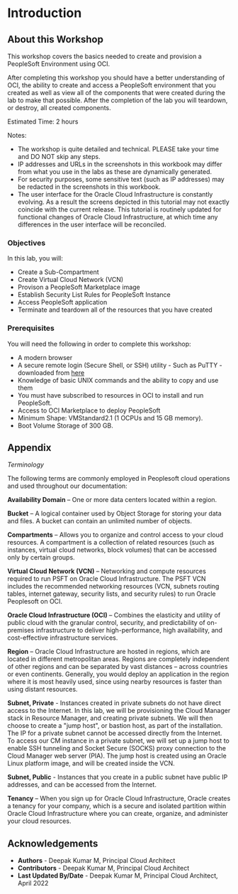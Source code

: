 # Introduction

## About this Workshop

This workshop covers the basics needed to create and provision a PeopleSoft Environment using OCI.

After completing this workshop you should have a better understanding of OCI, the ability to create and access a PeopleSoft environment that you created as well as view all of the components that were created during the lab to make that possible. After the completion of the lab you will teardown, or destroy, all created components.

Estimated Time: 2 hours

Notes:

* The workshop is quite detailed and technical. PLEASE take your time and DO NOT skip any steps.
* IP addresses and URLs in the screenshots in this workbook may differ from what you use in the labs as these are dynamically generated.
* For security purposes, some sensitive text (such as IP addresses) may be redacted in the screenshots in this workbook.
* The user interface for the Oracle Cloud Infrastructure is constantly evolving. As a result the screens depicted in this tutorial may not exactly coincide with the current release. This tutorial is routinely updated for functional changes of Oracle Cloud Infrastructure, at which time any differences in the user interface will be reconciled.




### Objectives

In this lab, you will:
* Create a Sub-Compartment
* Create Virtual Cloud Network (VCN)
* Provison a PeopleSoft Marketplace image
* Establish Security List Rules for PeopleSoft Instance
* Access PeopleSoft application
* Terminate and teardown all of the resources that you have created

### Prerequisites

You will need the following in order to complete this workshop:

* A modern browser
* A secure remote login (Secure Shell, or SSH) utility
        - Such as PuTTY - downloaded from [here](https://www.ssh.com/ssh/putty/download)
* Knowledge of basic UNIX commands and the ability to copy and use them
* You must have subscribed to resources in OCI to install and run PeopleSoft.
* Access to OCI Marketplace to deploy PeopleSoft
* Minimum Shape: VMStandard2.1 (1 OCPUs and 15 GB memory).
* Boot Volume Storage of 300 GB.

## Appendix

*Terminology*

The following terms are commonly employed in Peoplesoft cloud operations and used throughout our documentation:

**Availability Domain** – One or more data centers located within a region.

**Bucket** – A logical container used by Object Storage for storing your data and files. A bucket can contain an unlimited number of objects.

**Compartments** – Allows you to organize and control access to your cloud resources. A compartment is a collection of related resources (such as instances, virtual cloud networks, block volumes) that can be accessed only by certain groups.

**Virtual Cloud Network (VCN)** – Networking and compute resources required to run PSFT on Oracle Cloud Infrastructure. The PSFT VCN includes the recommended networking resources (VCN, subnets routing tables, internet gateway, security lists, and security rules) to run Oracle Peoplesoft on OCI.

**Oracle Cloud Infrastructure (OCI)** – Combines the elasticity and utility of public cloud with the granular control, security, and predictability of on-premises infrastructure to deliver high-performance, high availability, and cost-effective infrastructure services.

**Region** – Oracle Cloud Infrastructure are hosted in regions, which are located in different metropolitan areas. Regions are completely independent of other regions and can be separated by vast distances – across countries or even continents. Generally, you would deploy an application in the region where it is most heavily used, since using nearby resources is faster than using distant resources.

**Subnet, Private** - Instances created in private subnets do not have direct access to the Internet. In this lab, we will be provisioning the Cloud Manager stack in Resource Manager, and creating private subnets. We will then choose to create a "jump host", or bastion host, as part of the installation. The IP for a private subnet cannot be accessed directly from the Internet. To access our CM instance in a private subnet, we will set up a jump host to enable SSH tunneling and Socket Secure (SOCKS) proxy connection to the Cloud Manager web server (PIA). The jump host is created using an Oracle Linux platform image, and will be created inside the VCN.

**Subnet, Public** - Instances that you create in a public subnet have public IP addresses, and can be accessed from the Internet.

**Tenancy** – When you sign up for Oracle Cloud Infrastructure, Oracle creates a tenancy for your company, which is a secure and isolated partition within Oracle Cloud Infrastructure where you can create, organize, and administer your cloud resources.


## Acknowledgements
* **Authors** - Deepak Kumar M, Principal Cloud Architect
* **Contributors** - Deepak Kumar M, Principal Cloud Architect
* **Last Updated By/Date** - Deepak Kumar M, Principal Cloud Architect, April 2022

